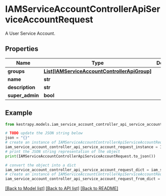 # IAMServiceAccountControllerApiServiceAccountRequest

A User Service Account.

## Properties

Name | Type | Description | Notes
------------ | ------------- | ------------- | -------------
**groups** | [**List[IAMServiceAccountControllerApiGroup]**](IAMServiceAccountControllerApiGroup.md) |  | [optional] 
**name** | **str** |  | 
**description** | **str** |  | [optional] 
**super_admin** | **bool** |  | [optional] 

## Example

```python
from kestrapy.models.iam_service_account_controller_api_service_account_request import IAMServiceAccountControllerApiServiceAccountRequest

# TODO update the JSON string below
json = "{}"
# create an instance of IAMServiceAccountControllerApiServiceAccountRequest from a JSON string
iam_service_account_controller_api_service_account_request_instance = IAMServiceAccountControllerApiServiceAccountRequest.from_json(json)
# print the JSON string representation of the object
print(IAMServiceAccountControllerApiServiceAccountRequest.to_json())

# convert the object into a dict
iam_service_account_controller_api_service_account_request_dict = iam_service_account_controller_api_service_account_request_instance.to_dict()
# create an instance of IAMServiceAccountControllerApiServiceAccountRequest from a dict
iam_service_account_controller_api_service_account_request_from_dict = IAMServiceAccountControllerApiServiceAccountRequest.from_dict(iam_service_account_controller_api_service_account_request_dict)
```
[[Back to Model list]](../README.md#documentation-for-models) [[Back to API list]](../README.md#documentation-for-api-endpoints) [[Back to README]](../README.md)


